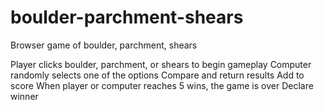 # boulder-parchment-shears
Browser game of boulder, parchment, shears

Player clicks boulder, parchment, or shears to begin gameplay
Computer randomly selects one of the options
Compare and return results
Add to score
When player or computer reaches 5 wins, the game is over
Declare winner
